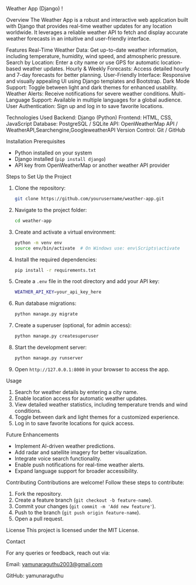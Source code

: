  Weather App (Django)
!

 

 

 Overview
 The Weather App is a robust and interactive web application built with Django that provides real-time weather updates for any location worldwide. It leverages a reliable weather API to fetch 
 and display accurate weather forecasts in an intuitive and user-friendly interface.

Features
Real-Time Weather Data: Get up-to-date weather information, including temperature, humidity, wind speed, and atmospheric pressure.
Search by Location: Enter a city name or use GPS for automatic location-based weather updates.
Hourly & Weekly Forecasts: Access detailed hourly and 7-day forecasts for better planning.
User-Friendly Interface: Responsive and visually appealing UI using Django templates and Bootstrap.
Dark Mode Support: Toggle between light and dark themes for enhanced usability.
Weather Alerts: Receive notifications for severe weather conditions.
Multi-Language Support: Available in multiple languages for a global audience.
User Authentication: Sign up and log in to save favorite locations.

Technologies Used
Backend: Django (Python)
Frontend: HTML, CSS, JavaScript
Database: PostgreSQL / SQLite
API: OpenWeatherMap API / WeatherAPI,Searchengine,GoogleweatherAPI
Version Control: Git / GitHub

Installation
Prerequisites
- Python installed on your system
- Django installed (`pip install django`)
- API key from OpenWeatherMap or another weather API provider

Steps to Set Up the Project
1. Clone the repository:
   ```sh
   git clone https://github.com/yourusername/weather-app.git
   ```
2. Navigate to the project folder:
   ```sh
   cd weather-app
   ```
3. Create and activate a virtual environment:
   ```sh
   python -m venv env
   source env/bin/activate  # On Windows use: env\Scripts\activate
   ```
4. Install the required dependencies:
   ```sh
   pip install -r requirements.txt
   ```
5. Create a `.env` file in the root directory and add your API key:
   ```sh
   WEATHER_API_KEY=your_api_key_here
   ```
6. Run database migrations:
   ```sh
   python manage.py migrate
   ```
7. Create a superuser (optional, for admin access):
   ```sh
   python manage.py createsuperuser
   ```
8. Start the development server:
   ```sh
   python manage.py runserver
   ```
9. Open `http://127.0.0.1:8000` in your browser to access the app.

Usage
1. Search for weather details by entering a city name.
2. Enable location access for automatic weather updates.
3. View detailed weather statistics, including temperature trends and wind conditions.
4. Toggle between dark and light themes for a customized experience.
5. Log in to save favorite locations for quick access.

Future Enhancements
- Implement AI-driven weather predictions.
- Add radar and satellite imagery for better visualization.
- Integrate voice search functionality.
- Enable push notifications for real-time weather alerts.
- Expand language support for broader accessibility.

Contributing
Contributions are welcome! Follow these steps to contribute:
1. Fork the repository.
2. Create a feature branch (`git checkout -b feature-name`).
3. Commit your changes (`git commit -m 'Add new feature'`).
4. Push to the branch (`git push origin feature-name`).
5. Open a pull request.

License
This project is licensed under the MIT License.

Contact

For any queries or feedback, reach out via:

Email: yamunaraguthu2003@gmail.com

GitHub: yamunaraguthu





